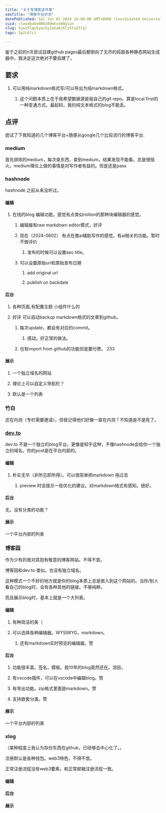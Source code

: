 ```yaml
---
title: "关于写博客这件事"
seoTitle: "博客平台评测"
datePublished: Sat Jun 01 2024 16:00:00 GMT+0000 (Coordinated Universal Time)
cuid: clwxdbobo000109mhce08glun
slug: 5ywz5lqo5yaz5y2a5a6i6lz5lu25lql
tags: 5p2c6lci

---
```


鉴于之前的n次尝试自建github pages最后都倒向了无尽的捣鼓各种静态网站生成器中。我决定这次绝对不要自建了。

## 要求

1. 可以用纯markdown格式写/可以导出为纯markdown格式。
    
    1. 这个问题本质上在于我希望数据源是我自己的git repo。算是local first的一种变通方式。最起码，我的纯文本格式的blog不能丢。
        

## 点评

尝试了下我知道的几个博客平台+随便从google几个比较流行的博客平台.

### medium

首先排除的medium，每次查东西，查到medium，结果发现不能看。总是很恼火。medium理论上做的事情是对写作者有益的。但是还是pass

### hashnode

hashnode 之前从来没听过。

#### 编辑

1. 在线的blog 编辑功能，感觉有点类似notion的那种块编辑器的感觉。
    
    1. 编辑器有raw markdown editor模式，好评
        
    2. 现在（2024-0602） 有点在推ai辅助写作的感觉。有ai相关的功能。暂时不做评价
        
        1. 发布的时候可以设置seo title。
            
    3. 可以设置原始url和原始发布日期
        
        1. add original url
            
        2. publish on backdate
            

#### 后台

1. 各种页面,有配置主题 小组件什么的
    
2. 好评 可以自动backup markdown格式的文章到github。
    
    1. 每次update，都会有对应的commit。
        
        1. 感动。好正常的做法。
            
    2. 也有import from github的功能但是要付费。 233
        

#### 展示

1. 一个独立域名的网站
    
2. 理论上可以自定义导航栏？
    
3. 默认是一个列表
    

### 竹白

还在内测（专栏需要邀请）。但我记得他们好像一直在内测？不知道是不是死了。

### [dev.to](http://dev.to)

dev.to 不是一个独立的blog平台。更像是知乎这种，不像hashnode会给你一个独立的域名。你的post是在平台内部的。

#### 编辑

1. 朴实无华（非所见即所得）。可以很简单把markdown 拖过去
    
    1. preview 时会提示一些优化的建议。对markdown格式有感知。很好。
        
    

#### 后台

无。没有分类的功能？

#### 展示

一个平台内部的列表

### 博客园

作为少有的我对其抱有敬意的博客网站。不得不尝。

博客园和dev.to 类似。也没有独立域名。

这种模式一个不好的地方就是你的blog本质上总是嵌入到这个网站的。当你/别人看自己的blog时，会有各种其他的链接。不够纯粹。

而且展示blog时，基本上就是一个大列表。

#### 编辑

1. 有种简洁的美（
    
2. 可以选择各种编辑器。WYSIWYG，markdown。
    
    1. 还有markdown实时预览的编辑器。赞
        

#### 后台

1. 功能很丰富。签名，模板。我10年的blog竟然还在。泪目。
    
2. 有vscode插件，可以在vscode中编辑blog。赞
    
3. 有导出功能。zip格式里面是markdown。赞
    
4. 支持嵌套分类。赞
    

#### 展示

一个平台内部的列表

### xlog

（某种程度上我认为存份东西在github，已经够去中心化了。。

注册默认是各种钱包。web3特色，不得不尝。

正常注册流程没有web3要素。和正常邮箱注册流程一致。

#### 编辑

#### 后台

#### 展示